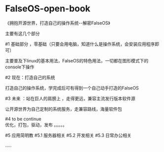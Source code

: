 # FalseOS-open-book
 《拥抱开源世界，打造自己的操作系统--解密FalseOS》 


主要有这几个部分 

#1 基础部分 ，零基础（只要会用电脑，知道什么是操作系统，会安装应用程序即可）

主要普及下linux的基本用法，FalseOS的特色用法，一切都在图形模式下的console下操作  

#2 现在：打造自己的系统

打造自己的操作系统，学完成后可有得到一个自己动手打造的FalseOS

#3 未来 ：站在巨人的肩膀上 ，走得更远，兼容主流发行版本软件源

让开源世界为自己定制的系统服务，走兼容路线，海量软件包 

#4 to be continue  
优化，打包，驱动，发布 。。。。。

#5 应用简明教
#5.1 服务器相关
#5.2 开发相关
#5.3 日常办公相关

.....
